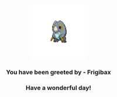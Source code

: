 <p align="center">
    <img src="https://raw.githubusercontent.com/PokeAPI/sprites/master/sprites/pokemon/996.png" width="150" height="150">
</p>
<h3 align="center">You have been greeted by - <b>Frigibax</b></h3>
<h3 align="center">Have a wonderful day!</h3>
